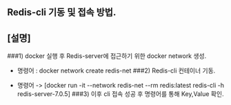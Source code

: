 
## Redis-cli 기동 및 접속 방법.
###
## [설명]
###1) docker 실행 후 Redis-server에 접근하기 위한 docker network 생성.
- 명령어 : docker network create redis-net
###2) Redis-cli 컨테이너 기동. 

- 명령어 -> [docker run -it --network redis-net --rm redis:latest redis-cli -h redis-server-7.0.5]
###3) 이후 cli 접속 성공 후 명령어를 통해 Key,Value 확인.